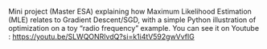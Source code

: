 Mini project (Master ESA) explaining how Maximum Likelihood Estimation (MLE) relates to Gradient Descent/SGD, with a simple Python illustration of optimization on a toy “radio frequency” example. You can see it on Youtube : https://youtu.be/SLWQONRlvdQ?si=k1i4tV592gwVvflG
